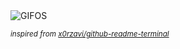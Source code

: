 <div align="justify">
<picture>
    <source media="(prefers-color-scheme: dark)" srcset="https://i.ibb.co/K5CVCjf/output-gif.gif">
    <source media="(prefers-color-scheme: light)" srcset="https://i.ibb.co/K5CVCjf/output-gif.gif">
    <img alt="GIFOS" src="https://i.ibb.co/K5CVCjf/output-gif.gif">
</picture>

<sub><i>inspired from [x0rzavi/github-readme-terminal](https://github.com/x0rzavi/github-readme-terminal)</i></sub>

</div>

<!-- Image deletion URL: https://ibb.co/yNLgLnZ/06de921eb98f5821f7a3f0e8480e4984 -->